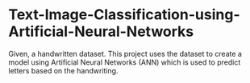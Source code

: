 # Text-Image-Classification-using-Artificial-Neural-Networks
Given, a handwritten dataset. This project uses the dataset to create a model using Artificial Neural Networks (ANN) which is used to predict letters based on the handwriting. 
